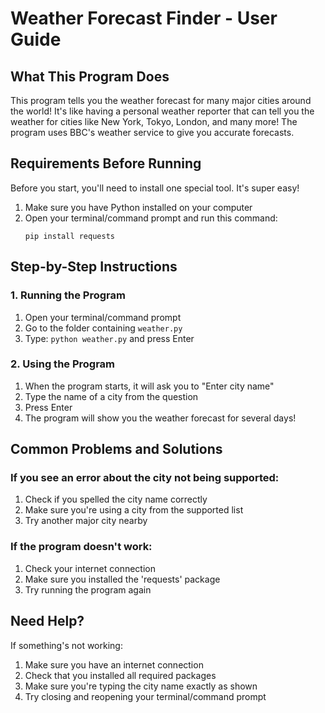 # Weather Forecast Finder - User Guide

## What This Program Does
This program tells you the weather forecast for many major cities around the world! It's like having a personal weather reporter that can tell you the weather for cities like New York, Tokyo, London, and many more! The program uses BBC's weather service to give you accurate forecasts.

## Requirements Before Running
Before you start, you'll need to install one special tool. It's super easy!

1. Make sure you have Python installed on your computer
2. Open your terminal/command prompt and run this command:
   ```
   pip install requests
   ```

## Step-by-Step Instructions

### 1. Running the Program
1. Open your terminal/command prompt
2. Go to the folder containing `weather.py`
3. Type: `python weather.py` and press Enter

### 2. Using the Program
1. When the program starts, it will ask you to "Enter city name"
2. Type the name of a city from the question
3. Press Enter
4. The program will show you the weather forecast for several days!


## Common Problems and Solutions

### If you see an error about the city not being supported:
1. Check if you spelled the city name correctly
2. Make sure you're using a city from the supported list
3. Try another major city nearby

### If the program doesn't work:
1. Check your internet connection
2. Make sure you installed the 'requests' package
3. Try running the program again

## Need Help?
If something's not working:
1. Make sure you have an internet connection
2. Check that you installed all required packages
3. Make sure you're typing the city name exactly as shown
4. Try closing and reopening your terminal/command prompt

